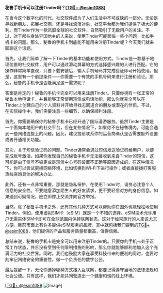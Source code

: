 **秘鲁手机卡可以注册Tinder吗？[[TG💪+ @esim1088](https://t.me/s/esim1088)]**

在当今这个数字化的时代，社交软件成为了人们生活中不可或缺的一部分。无论是寻找新朋友、拓展社交圈，还是寻找浪漫对象，社交平台都为我们提供了极大的便利。而Tinder作为一款风靡全球的社交软件，自然吸引了无数用户的关注。不过，对于那些身处异国他乡的人来说，使用Tinder可能面临一些小问题，比如手机卡的问题。那么，秘鲁的手机卡到底能不能用来注册Tinder呢？今天我们就来聊聊这个话题。

首先，让我们简单了解一下Tinder的基本功能和使用方式。Tinder是一款基于地理位置的社交软件，用户可以通过滑动屏幕的方式选择感兴趣的人进行匹配。它的操作非常简单直观，只要下载安装后，输入手机号码并完成验证即可开始使用。但是，这里有一个前提条件——你需要一个有效的手机号码来进行注册和验证。那么，秘鲁的手机卡是否能满足这一需求呢？

答案是肯定的！秘鲁的手机卡完全可以用来注册Tinder。只要你拥有一张正常的秘鲁本地电话卡，并且能够正常使用短信或电话功能，那么你就完全可以在Tinder上创建自己的个人资料并开始寻找志同道合的朋友或潜在的伴侣。不过，在实际操作中，我们需要注意一些细节，以确保顺利注册。

首先，你需要确保你的秘鲁手机卡已经开通了国际漫游服务。虽然Tinder主要是一个面向本地用户的社交平台，但在某些情况下，如果你不在秘鲁境内，可能会遇到一些网络连接上的问题。因此，建议提前联系你的运营商确认是否需要额外设置或者开通相关功能。

其次，关于短信验证码的问题。Tinder通常会通过短信发送验证码给用户，以便完成账号激活。如果你发现自己的秘鲁手机卡无法接收到来自Tinder的短信，这可能是由于信号不稳定或是短信中心号码设置不正确等原因造成的。在这种情况下，你可以尝试更换网络环境，比如切换到Wi-Fi下进行操作；或者直接拨打客服热线咨询具体的解决办法。

此外，还有一点非常重要，那就是隐私保护。在使用Tinder时，请务必注意个人信息的安全性。不要随意添加陌生人的好友请求，更不要轻信对方的身份信息。如果遇到可疑情况，应立即停止交流并向官方举报。

当然，除了秘鲁手机卡之外，还有其他几种方式可以帮助你在国外也能轻松地使用Tinder。例如，使用虚拟SIM卡（eSIM）就是一个不错的选择。eSIM技术允许用户无需实体SIM卡即可在全球范围内保持联网状态，这对于经常旅行的人来说尤其方便。目前市面上有许多提供eSIM服务的品牌，其中就包括我们提到的[TG💪+ @esim1088](https://t.me/s/esim1088)，他们提供的产品和服务质量都很高，值得信赖。

总结来说，秘鲁的手机卡是完全可以用来注册Tinder的。只要你的手机卡处于正常工作状态，并且没有受到任何限制措施的影响，那么你就能够顺利地加入这个充满活力的社交世界。同时，我们也鼓励大家在享受科技带来的便利的同时，也要时刻牢记网络安全的重要性，做一个负责任的数字公民。

最后提醒一下，无论你选择哪种方式接入互联网，都要记得遵守当地的法律法规和社会公德。只有这样，我们才能共同营造出一个健康和谐的线上环境。

[[TG💪+ @esim1088](https://t.me/s/esim1088) ![Image](https://i.postimg.cc/4NQfJmqS/Snipaste-2025-05-13-00-14-12.png)]